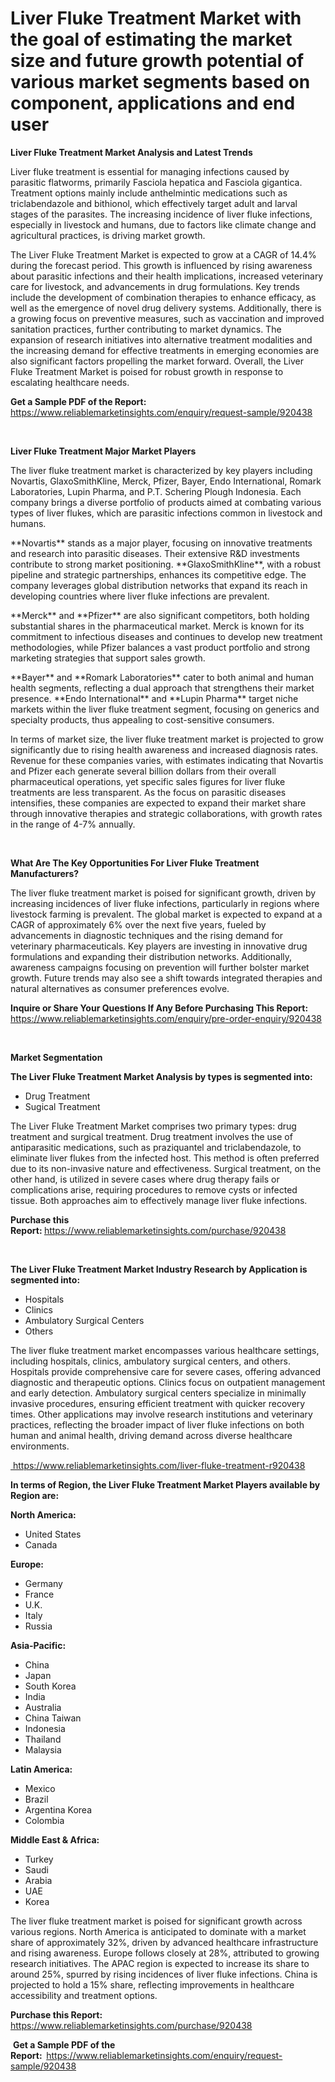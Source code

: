 <p><h1>Liver Fluke Treatment Market with the goal of estimating the market size and future growth potential of various market segments based on component, applications and end user</h1></p><p><strong>Liver Fluke Treatment Market Analysis and Latest Trends</strong></p>
<p><p>Liver fluke treatment is essential for managing infections caused by parasitic flatworms, primarily Fasciola hepatica and Fasciola gigantica. Treatment options mainly include anthelmintic medications such as triclabendazole and bithionol, which effectively target adult and larval stages of the parasites. The increasing incidence of liver fluke infections, especially in livestock and humans, due to factors like climate change and agricultural practices, is driving market growth.</p><p>The Liver Fluke Treatment Market is expected to grow at a CAGR of 14.4% during the forecast period. This growth is influenced by rising awareness about parasitic infections and their health implications, increased veterinary care for livestock, and advancements in drug formulations. Key trends include the development of combination therapies to enhance efficacy, as well as the emergence of novel drug delivery systems. Additionally, there is a growing focus on preventive measures, such as vaccination and improved sanitation practices, further contributing to market dynamics. The expansion of research initiatives into alternative treatment modalities and the increasing demand for effective treatments in emerging economies are also significant factors propelling the market forward. Overall, the Liver Fluke Treatment Market is poised for robust growth in response to escalating healthcare needs.</p></p>
<p><strong>Get a Sample PDF of the Report:&nbsp;</strong> <a href="https://www.reliablemarketinsights.com/enquiry/request-sample/920438?utm_campaign=2743&utm_medium=2&utm_source=Github&utm_content=ia&utm_term=17042025&utm_id=liver-fluke-treatment">https://www.reliablemarketinsights.com/enquiry/request-sample/920438</a></p>
<p>&nbsp;</p>
<p><strong>Liver Fluke Treatment Major Market Players</strong></p>
<p><p>The liver fluke treatment market is characterized by key players including Novartis, GlaxoSmithKline, Merck, Pfizer, Bayer, Endo International, Romark Laboratories, Lupin Pharma, and P.T. Schering Plough Indonesia. Each company brings a diverse portfolio of products aimed at combating various types of liver flukes, which are parasitic infections common in livestock and humans.</p><p>**Novartis** stands as a major player, focusing on innovative treatments and research into parasitic diseases. Their extensive R&D investments contribute to strong market positioning. **GlaxoSmithKline**, with a robust pipeline and strategic partnerships, enhances its competitive edge. The company leverages global distribution networks that expand its reach in developing countries where liver fluke infections are prevalent.</p><p>**Merck** and **Pfizer** are also significant competitors, both holding substantial shares in the pharmaceutical market. Merck is known for its commitment to infectious diseases and continues to develop new treatment methodologies, while Pfizer balances a vast product portfolio and strong marketing strategies that support sales growth.</p><p>**Bayer** and **Romark Laboratories** cater to both animal and human health segments, reflecting a dual approach that strengthens their market presence. **Endo International** and **Lupin Pharma** target niche markets within the liver fluke treatment segment, focusing on generics and specialty products, thus appealing to cost-sensitive consumers.</p><p>In terms of market size, the liver fluke treatment market is projected to grow significantly due to rising health awareness and increased diagnosis rates. Revenue for these companies varies, with estimates indicating that Novartis and Pfizer each generate several billion dollars from their overall pharmaceutical operations, yet specific sales figures for liver fluke treatments are less transparent. As the focus on parasitic diseases intensifies, these companies are expected to expand their market share through innovative therapies and strategic collaborations, with growth rates in the range of 4-7% annually.</p></p>
<p>&nbsp;</p>
<p><strong>What Are The Key Opportunities For Liver Fluke Treatment Manufacturers?</strong></p>
<p><p>The liver fluke treatment market is poised for significant growth, driven by increasing incidences of liver fluke infections, particularly in regions where livestock farming is prevalent. The global market is expected to expand at a CAGR of approximately 6% over the next five years, fueled by advancements in diagnostic techniques and the rising demand for veterinary pharmaceuticals. Key players are investing in innovative drug formulations and expanding their distribution networks. Additionally, awareness campaigns focusing on prevention will further bolster market growth. Future trends may also see a shift towards integrated therapies and natural alternatives as consumer preferences evolve.</p></p>
<p><strong>Inquire or Share Your Questions If Any Before Purchasing This Report:</strong> <a href="https://www.reliablemarketinsights.com/enquiry/pre-order-enquiry/920438?utm_campaign=2743&utm_medium=2&utm_source=Github&utm_content=ia&utm_term=17042025&utm_id=liver-fluke-treatment">https://www.reliablemarketinsights.com/enquiry/pre-order-enquiry/920438</a></p>
<p>&nbsp;</p>
<p><strong>Market Segmentation</strong></p>
<p><strong>The Liver Fluke Treatment Market Analysis by types is segmented into:</strong></p>
<p><ul><li>Drug Treatment</li><li>Sugical Treatment</li></ul></p>
<p><p>The Liver Fluke Treatment Market comprises two primary types: drug treatment and surgical treatment. Drug treatment involves the use of antiparasitic medications, such as praziquantel and triclabendazole, to eliminate liver flukes from the infected host. This method is often preferred due to its non-invasive nature and effectiveness. Surgical treatment, on the other hand, is utilized in severe cases where drug therapy fails or complications arise, requiring procedures to remove cysts or infected tissue. Both approaches aim to effectively manage liver fluke infections.</p></p>
<p><strong>Purchase this Report:&nbsp;</strong><a href="https://www.reliablemarketinsights.com/purchase/920438?utm_campaign=2743&utm_medium=2&utm_source=Github&utm_content=ia&utm_term=17042025&utm_id=liver-fluke-treatment">https://www.reliablemarketinsights.com/purchase/920438</a></p>
<p>&nbsp;</p>
<p><strong>The Liver Fluke Treatment Market Industry Research by Application is segmented into:</strong></p>
<p><ul><li>Hospitals</li><li>Clinics</li><li>Ambulatory Surgical Centers</li><li>Others</li></ul></p>
<p><p>The liver fluke treatment market encompasses various healthcare settings, including hospitals, clinics, ambulatory surgical centers, and others. Hospitals provide comprehensive care for severe cases, offering advanced diagnostic and therapeutic options. Clinics focus on outpatient management and early detection. Ambulatory surgical centers specialize in minimally invasive procedures, ensuring efficient treatment with quicker recovery times. Other applications may involve research institutions and veterinary practices, reflecting the broader impact of liver fluke infections on both human and animal health, driving demand across diverse healthcare environments.</p></p>
<p><a href="https://www.reliablemarketinsights.com/liver-fluke-treatment-r920438?utm_campaign=2743&utm_medium=2&utm_source=Github&utm_content=ia&utm_term=17042025&utm_id=liver-fluke-treatment">&nbsp;https://www.reliablemarketinsights.com/liver-fluke-treatment-r920438</a></p>
<p><strong>In terms of Region, the Liver Fluke Treatment Market Players available by Region are:</strong></p>
<p>
    <p> <strong> North America: </strong>
        <ul>
            <li>United States</li>
            <li>Canada</li>
        </ul>
        </p> 
    <p> <strong> Europe: </strong>
        <ul>
            <li>Germany</li>
            <li>France</li>
            <li>U.K.</li>
            <li>Italy</li>
            <li>Russia</li>
        </ul>
        </p> 
    <p> <strong> Asia-Pacific: </strong>
        <ul>
            <li>China</li>
            <li>Japan</li>
            <li>South Korea</li>
            <li>India</li>
            <li>Australia</li>
            <li>China Taiwan</li>
            <li>Indonesia</li>
            <li>Thailand</li>
            <li>Malaysia</li>
        </ul>
        </p> 
    <p> <strong> Latin America: </strong>
        <ul>
            <li>Mexico</li>
            <li>Brazil</li>
            <li>Argentina Korea</li>
            <li>Colombia</li>
        </ul>
        </p> 
    <p> <strong> Middle East & Africa: </strong>
        <ul>
            <li>Turkey</li>
            <li>Saudi</li>
            <li>Arabia</li>
            <li>UAE</li>
            <li>Korea</li>
        </ul>
    </p>
    </p>
<p><p>The liver fluke treatment market is poised for significant growth across various regions. North America is anticipated to dominate with a market share of approximately 32%, driven by advanced healthcare infrastructure and rising awareness. Europe follows closely at 28%, attributed to growing research initiatives. The APAC region is expected to increase its share to around 25%, spurred by rising incidences of liver fluke infections. China is projected to hold a 15% share, reflecting improvements in healthcare accessibility and treatment options.</p></p>
<p><strong>Purchase this Report: </strong><a href="https://www.reliablemarketinsights.com/purchase/920438?utm_campaign=2743&utm_medium=2&utm_source=Github&utm_content=ia&utm_term=17042025&utm_id=liver-fluke-treatment">https://www.reliablemarketinsights.com/purchase/920438</a></p>
<p>&nbsp;<strong>Get a Sample PDF of the Report:&nbsp;&nbsp;</strong><a href="https://www.reliablemarketinsights.com/enquiry/request-sample/920438?utm_campaign=2743&utm_medium=2&utm_source=Github&utm_content=ia&utm_term=17042025&utm_id=liver-fluke-treatment">https://www.reliablemarketinsights.com/enquiry/request-sample/920438</a></p>
<p><strong></strong></p>
<p><p></p><p></p><p></p></p>